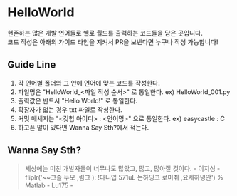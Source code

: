 # HelloWorld
 현존하는 많은 개발 언어들로 헬로 월드를 출력하는 코드들을 담은 곳입니다.
 <br>
 코드 작성은 아래의 가이드 라인을 지켜서 PR을 보낸다면 누구나 작성 가능합니다!

## Guide Line
1. 각 언어별 폴더와 그 안에 언어에 맞는 코드를 작성한다.
2. 파일명은 "HelloWorld_<파일 작성 순서>" 로 통일한다. ex) HelloWorld_001.py
4. 출력값은 반드시 "Hello World!" 로 통일한다.
5. 확장자가 없는 경우 txt 파일로 작성한다.
6. 커밋 메세지는 "<깃헙 아이디> : <언어명>" 으로 통일한다. ex) easycastle : C
7. 하고픈 말이 있다면 Wanna Say Sth?에서 적는다.

## Wanna Say Sth?
> 세상에는 미친 개발자들이 너무나도 많았고, 많고, 많아질 것이다. - 이지성 -
> fliplr('~~코즐 두모 ,럼그 ): !다니입 571uL 는하딩코 로미취 ,요세하녕안')  % Matlab - Lu175 -